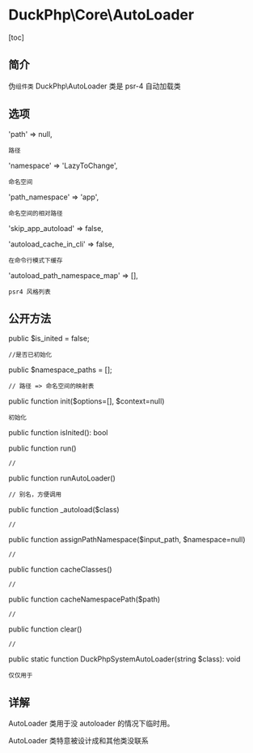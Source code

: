 # DuckPhp\Core\AutoLoader
[toc]

## 简介
伪`组件类` DuckPhp\AutoLoader 类是 psr-4 自动加载类

## 选项
'path' => null,

    路径
'namespace' => 'LazyToChange',

    命名空间
'path_namespace' => 'app',

    命名空间的相对路径
'skip_app_autoload' => false,

'autoload_cache_in_cli' => false,
    
    在命令行模式下缓存
'autoload_path_namespace_map' => [],

    psr4 风格列表
## 公开方法
public $is_inited = false;

    //是否已初始化
public $namespace_paths = [];

    // 路径 => 命名空间的映射表
public function init($options=[], $context=null)

    初始化
public function isInited(): bool

    
public function run()

    //
public function runAutoLoader()

    // 别名，方便调用
public function _autoload($class)

    //
public function assignPathNamespace($input_path, $namespace=null)

    //
public function cacheClasses()

    //
public function cacheNamespacePath($path)

    //
public function clear()

    //
public static function DuckPhpSystemAutoLoader(string $class): void



    仅仅用于
## 详解

AutoLoader 类用于没 autoloader 的情况下临时用。

AutoLoader 类特意被设计成和其他类没联系
